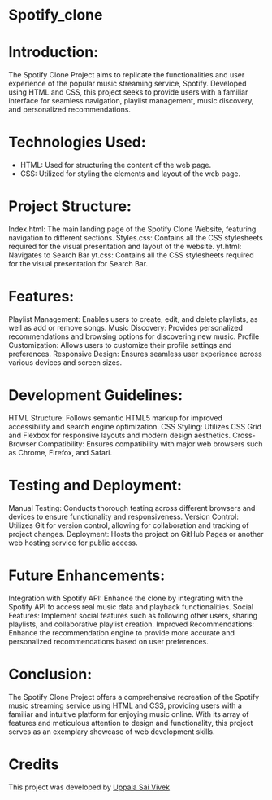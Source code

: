 # Spotify_clone

# Introduction:
The Spotify Clone Project aims to replicate the functionalities and user experience of the popular music streaming service, Spotify. Developed using HTML and CSS, this project seeks to provide users with a familiar interface for seamless navigation, playlist management, music discovery, and personalized recommendations.

# Technologies Used:
- HTML: Used for structuring the content of the web page.
- CSS: Utilized for styling the elements and layout of the web page.

# Project Structure:
Index.html: The main landing page of the Spotify Clone Website, featuring navigation to different sections.
Styles.css: Contains all the CSS stylesheets required for the visual presentation and layout of the website.
yt.html: Navigates to Search Bar
yt.css: Contains all the CSS stylesheets required for the visual presentation for Search Bar.

# Features:
Playlist Management: Enables users to create, edit, and delete playlists, as well as add or remove songs.
Music Discovery: Provides personalized recommendations and browsing options for discovering new music.
Profile Customization: Allows users to customize their profile settings and preferences.
Responsive Design: Ensures seamless user experience across various devices and screen sizes.

# Development Guidelines:
HTML Structure: Follows semantic HTML5 markup for improved accessibility and search engine optimization.
CSS Styling: Utilizes CSS Grid and Flexbox for responsive layouts and modern design aesthetics.
Cross-Browser Compatibility: Ensures compatibility with major web browsers such as Chrome, Firefox, and Safari.

# Testing and Deployment:
Manual Testing: Conducts thorough testing across different browsers and devices to ensure functionality and responsiveness.
Version Control: Utilizes Git for version control, allowing for collaboration and tracking of project changes.
Deployment: Hosts the project on GitHub Pages or another web hosting service for public access.

# Future Enhancements:
Integration with Spotify API: Enhance the clone by integrating with the Spotify API to access real music data and playback functionalities.
Social Features: Implement social features such as following other users, sharing playlists, and collaborative playlist creation.
Improved Recommendations: Enhance the recommendation engine to provide more accurate and personalized recommendations based on user preferences.

# Conclusion:
The Spotify Clone Project offers a comprehensive recreation of the Spotify music streaming service using HTML and CSS, providing users with a familiar and intuitive platform for enjoying music online. With its array of features and meticulous attention to design and functionality, this project serves as an exemplary showcase of web development skills.

# Credits
This project was developed by [Uppala Sai Vivek](https://github.com/saivivek04)
